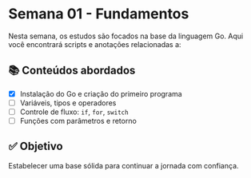 # Semana 01 - Fundamentos

Nesta semana, os estudos são focados na base da linguagem Go. Aqui você encontrará scripts e anotações relacionadas a:

## 📚 Conteúdos abordados
- [x] Instalação do Go e criação do primeiro programa
- [ ] Variáveis, tipos e operadores
- [ ] Controle de fluxo: `if`, `for`, `switch`
- [ ] Funções com parâmetros e retorno

## ✅ Objetivo
Estabelecer uma base sólida para continuar a jornada com confiança.
